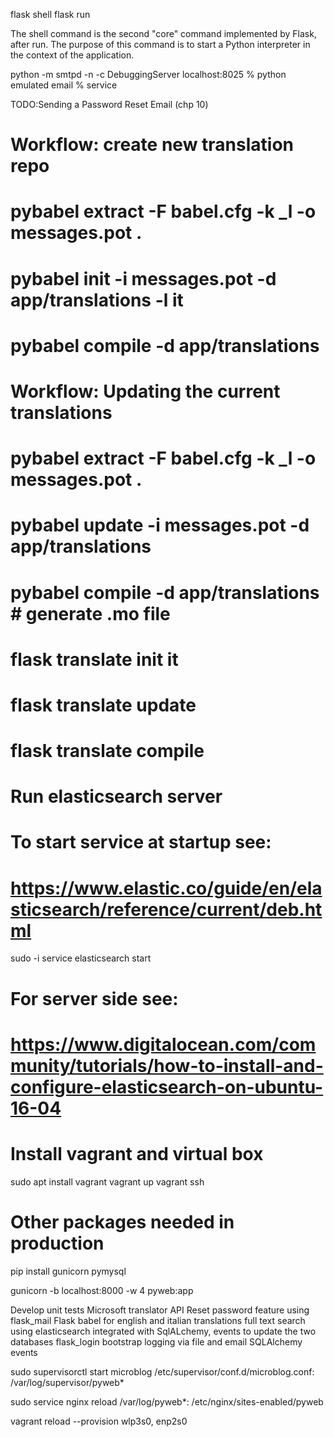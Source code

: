 flask shell
flask run

The shell command is the second "core" command implemented by Flask,
after run. The purpose of this command is to start a Python interpreter in the
context of the application.

python -m smtpd -n -c DebuggingServer localhost:8025 % python emulated email
                                                     % service


TODO:Sending a Password Reset Email (chp 10)

# Workflow: create new translation repo
# pybabel extract -F babel.cfg -k _l -o messages.pot .
# pybabel init -i messages.pot -d app/translations -l it
# pybabel compile -d app/translations


# Workflow: Updating the current translations
# pybabel extract -F babel.cfg -k _l -o messages.pot .
# pybabel update -i messages.pot -d app/translations
# pybabel compile -d app/translations # generate .mo file

# flask translate init it
# flask translate update
# flask translate compile

# Run elasticsearch server
# To start service at startup see:
# https://www.elastic.co/guide/en/elasticsearch/reference/current/deb.html
sudo -i service elasticsearch start
# For server side see:
# https://www.digitalocean.com/community/tutorials/how-to-install-and-configure-elasticsearch-on-ubuntu-16-04


# Install vagrant and virtual box
sudo apt install vagrant
vagrant up
vagrant ssh

# Other packages needed in production
pip install gunicorn pymysql

gunicorn -b localhost:8000 -w 4 pyweb:app




Develop unit tests
Microsoft translator API
Reset password feature using flask_mail
Flask babel for english and italian translations
full text search using elasticsearch integrated with SqlALchemy, events to update the two databases
flask_login
bootstrap
logging via file and email
SQLAlchemy events

sudo supervisorctl start microblog
/etc/supervisor/conf.d/microblog.conf:
/var/log/supervisor/pyweb*


sudo service nginx reload
/var/log/pyweb*: /etc/nginx/sites-enabled/pyweb

vagrant reload --provision
wlp3s0, enp2s0